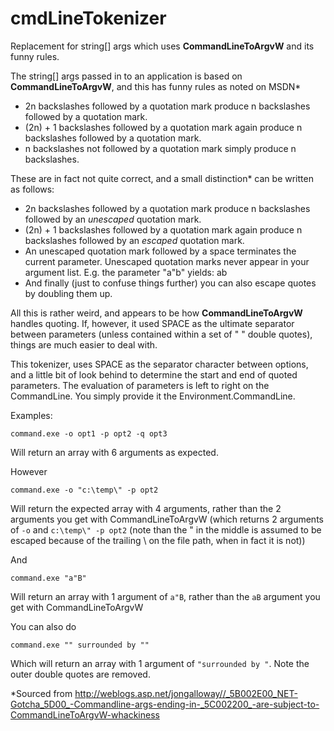 # cmdLineTokenizer
Replacement for string[] args which uses **CommandLineToArgvW** and its funny rules.


The string[] args passed in to an application is based on **CommandLineToArgvW**, and this has funny rules as noted on MSDN\*

*	2n backslashes followed by a quotation mark produce n backslashes followed by a quotation mark. 
*	(2n) + 1 backslashes followed by a quotation mark again produce n backslashes followed by a quotation mark. 
*	n backslashes not followed by a quotation mark simply produce n backslashes.

These are in fact not quite correct, and a small distinction\* can be written as follows:

*	2n backslashes followed by a quotation mark produce n backslashes followed by an *unescaped* quotation mark. 
*	(2n) + 1 backslashes followed by a quotation mark again produce n backslashes followed by an *escaped* quotation mark. 
*	An unescaped quotation mark followed by a space terminates the current parameter. Unescaped quotation marks never appear in your argument list. E.g. the parameter "a"b" yields: ab 
*	And finally (just to confuse things further) you can also escape quotes by doubling them up. 
  
  
All this is rather weird, and appears to be how **CommandLineToArgvW** handles quoting.
If, however, it used SPACE as the ultimate separator between parameters (unless contained within a set of " " double quotes), things are much easier to deal with.  

This tokenizer, uses SPACE as the separator character between options, and a little bit of look behind to determine the start and end of quoted parameters.  The evaluation of parameters is left to right on the CommandLine.
You simply provide it the Environment.CommandLine.

Examples:
```
command.exe -o opt1 -p opt2 -q opt3
```
Will return an array with 6 arguments as expected.

However 
```
command.exe -o "c:\temp\" -p opt2
```
Will return the expected array with 4 arguments, rather than the 2 arguments you get with CommandLineToArgvW (which returns 2 arguments of `-o` and `c:\temp\" -p opt2` (note than the " in the middle is assumed to be escaped because of the trailing \ on the file path, when in fact it is not))

And 
```
command.exe "a"B"
```
Will return an array with 1 argument of `a"B`, rather than the `aB` argument you get with CommandLineToArgvW

You can also do
```
command.exe "" surrounded by ""
```
Which will return an array with 1 argument of `"surrounded by "`.  Note the outer double quotes are removed.


\*Sourced from http://weblogs.asp.net/jongalloway//_5B002E00_NET-Gotcha_5D00_-Commandline-args-ending-in-_5C002200_-are-subject-to-CommandLineToArgvW-whackiness
